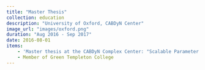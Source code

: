 ```yaml
---
title: "Master Thesis"
collection: education
description: "University of Oxford, CABDyN Center"
image_url: "images/oxford.png"  
duration: "Aug 2016 - Sep 2017"
date: 2016-08-01
items:
    - 'Master thesis at the CABDyN Complex Center: "Scalable Parameter Estimation on Large Scale Networks"'
    - Member of Green Templeton College
---
```

